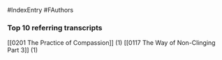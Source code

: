 #IndexEntry #FAuthors

### Top 10 referring transcripts
[[0201 The Practice of Compassion]] (1)
[[0117 The Way of Non-Clinging Part 3]] (1)

